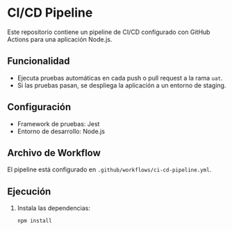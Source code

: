 # CI/CD Pipeline

Este repositorio contiene un pipeline de CI/CD configurado con GitHub Actions para una aplicación Node.js.

## Funcionalidad
- Ejecuta pruebas automáticas en cada push o pull request a la rama `uat`.
- Si las pruebas pasan, se despliega la aplicación a un entorno de staging.

## Configuración
- Framework de pruebas: Jest
- Entorno de desarrollo: Node.js

## Archivo de Workflow
El pipeline está configurado en `.github/workflows/ci-cd-pipeline.yml`.

## Ejecución
1. Instala las dependencias:
   ```bash
   npm install
